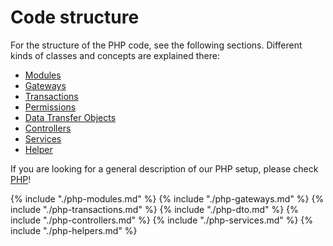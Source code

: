 # Code structure

For the structure of the PHP code, see the following sections.
Different kinds of classes and concepts are explained there:
- [Modules](#modules)
- [Gateways](#gateways)
- [Transactions](#transactions)
- [Permissions](#permissions)
- [Data Transfer Objects](#data-transfer-objects)
- [Controllers](#controllers)
- [Services](#services)
- [Helper](#helpers)

If you are looking for a general description of our PHP setup, please check [PHP](#php.md)!

{% include "./php-modules.md" %}
{% include "./php-gateways.md" %}
{% include "./php-transactions.md" %}
{% include "./php-dto.md" %}
{% include "./php-controllers.md" %}
{% include "./php-services.md" %}
{% include "./php-helpers.md" %}
